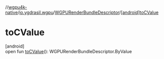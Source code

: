 //[wgpu4k-native](../../../index.md)/[io.ygdrasil.wgpu](../index.md)/[WGPURenderBundleDescriptor](index.md)/[[android]toCValue]([android]to-c-value.md)

# toCValue

[android]\
open fun [toCValue]([android]to-c-value.md)(): WGPURenderBundleDescriptor.ByValue
